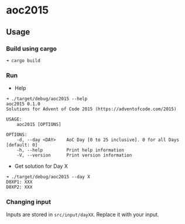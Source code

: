 # aoc2015

## Usage
### Build using cargo
```shell
➜ cargo build
```

### Run
- Help
```shell
➜ ./target/debug/aoc2015 --help
aoc2015 0.1.0
Solutions for Advent of Code 2015 (https://adventofcode.com/2015)

USAGE:
    aoc2015 [OPTIONS]

OPTIONS:
    -d, --day <DAY>    AoC Day [0 to 25 inclusive]. 0 for all Days [default: 0]
    -h, --help         Print help information
    -V, --version      Print version information
```

- Get solution for Day X
```shell
➜ ./target/debug/aoc2015 --day X
D0XP1: XXX
D0XP2: XXX
```

### Changing input
Inputs are stored in `src/input/dayXX`. Replace it with your input.
